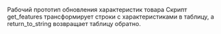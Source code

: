 Рабочий прототип обновления характеристик товара
Скрипт get_features трансформирует строки с характеристиками в таблицу, а return_to_string возвращает таблицу обратно.
